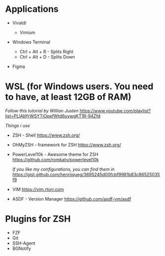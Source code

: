 # Applications

- Vivaldi
  - Vimium

- Windows Terminal
  - Ctrl + Alt + R - Splits Right
  - Ctrl + Alt + D - Splits Down 

- Figma

# WSL (for Windows users. You need to have, at least 12GB of RAM)
  _Follow this tutorial by Willian Justen_
    https://www.youtube.com/playlist?list=PLlAbYrWSYTiOpefWtd6uvwgKT1R-94Zfd

  _Things i use_
  - ZSH - Shell
    https://www.zsh.org/

  - OhMyZSH - framework for ZSH
    https://www.zsh.org/

  - PowerLevel10k - Awesome theme for ZSH
    https://github.com/romkatv/powerlevel10k
    
    _If you like my configurations, you can find them in_
      https://gist.github.com/henriiqueg/3695245d00fcbf9981b83c86525035f9
    

  - VIM
    https://vim.rtorr.com

  - ASDF - Version Manager
    https://github.com/asdf-vm/asdf

# Plugins for ZSH
  - FZF
  - Git
  - SSH-Agent
  - BGNotify